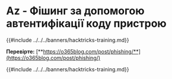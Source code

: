 # Az - Фішинг за допомогою автентифікації коду пристрою

{{#include ../../../banners/hacktricks-training.md}}

**Перевірте:** [**https://o365blog.com/post/phishing/**](https://o365blog.com/post/phishing/)

{{#include ../../../banners/hacktricks-training.md}}
